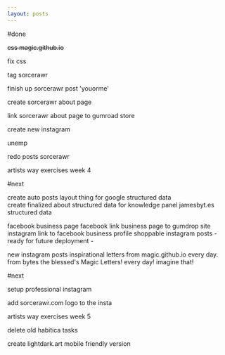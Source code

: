```yaml
---
layout: posts
---
```


#done

<s> css magic.github.io </s>

fix css <p> tag sorcerawr

finish up sorcerawr post 'youorme'

create sorcerawr about page

link sorcerawr about page to gumroad store

create new instagram

unemp

redo posts sorcerawr

artists way exercises week 4

#next




create auto posts layout thing for google structured data  
create finalized about structured data for knowledge panel
jamesbyt.es structured data

facebook business page
facebook link business page to gumdrop site
instagram link to facebook business profile
shoppable instagram posts - ready for future deployment -

new instagram posts inspirational letters from magic.github.io every day. from bytes the blessed's Magic Letters! 
every day! imagine that!



#next

setup professional instagram

add sorcerawr.com logo to the insta


artists way exercises week 5

delete old habitica tasks

create lightdark.art mobile friendly version
